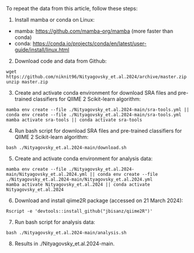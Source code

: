 To repeat the data from this article, follow these steps:

1. Install mamba or conda on Linux:
* mamba: https://github.com/mamba-org/mamba (more faster than conda)
* conda: https://conda.io/projects/conda/en/latest/user-guide/install/linux.html
2. Download code and data from Github:
```
wget https://github.com/niknit96/Nityagovsky_et.al.2024/archive/master.zip
unzip master.zip
```
3. Create and activate conda environment for download SRA files and pre-trained classifiers for QIIME 2 Scikit-learn algorithm:
```
mamba env create --file ./Nityagovsky_et.al.2024-main/sra-tools.yml || conda env create --file ./Nityagovsky_et.al.2024-main/sra-tools.yml
mamba activate sra-tools || conda activate sra-tools
```
4. Run bash script for download SRA files and pre-trained classifiers for QIIME 2 Scikit-learn algorithm:
```
bash ./Nityagovsky_et.al.2024-main/download.sh
```
5. Create and activate conda environment for analysis data:
```
mamba env create --file ./Nityagovsky_et.al.2024-main/Nityagovsky_et.al.2024.yml || conda env create --file ./Nityagovsky_et.al.2024-main/Nityagovsky_et.al.2024.yml
mamba activate Nityagovsky_et.al.2024 || conda activate Nityagovsky_et.al.2024
```
6. Download and install qiime2R package (accessed on 21 March 2024):
```
Rscript -e 'devtools::install_github("jbisanz/qiime2R")'
```
7. Run bash script for analysis data:
```
bash ./Nityagovsky_et.al.2024-main/analysis.sh
```
8. Results in ./Nityagovsky_et.al.2024-main.
